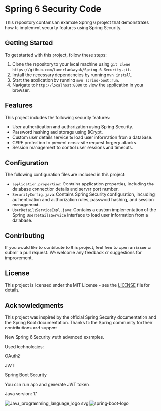 # Spring 6 Security Code

This repository contains an example Spring 6 project that demonstrates how to implement security features using Spring Security.

## Getting Started

To get started with this project, follow these steps:

1. Clone the repository to your local machine using `git clone https://github.com/tamerlankayak/Spring-6-Security.git`.
2. Install the necessary dependencies by running `mvn install`.
3. Start the application by running `mvn spring-boot:run`.
4. Navigate to `http://localhost:8080` to view the application in your browser.

## Features

This project includes the following security features:

- User authentication and authorization using Spring Security.
- Password hashing and storage using BCrypt.
- Custom user details service to load user information from a database.
- CSRF protection to prevent cross-site request forgery attacks.
- Session management to control user sessions and timeouts.

## Configuration

The following configuration files are included in this project:

- `application.properties`: Contains application properties, including the database connection details and server port number.
- `SecurityConfig.java`: Contains Spring Security configuration, including authentication and authorization rules, password hashing, and session management.
- `UserDetailsServiceImpl.java`: Contains a custom implementation of the Spring `UserDetailsService` interface to load user information from a database.

## Contributing

If you would like to contribute to this project, feel free to open an issue or submit a pull request. We welcome any feedback or suggestions for improvement.

## License

This project is licensed under the MIT License - see the [LICENSE](LICENSE) file for details.

## Acknowledgments

This project was inspired by the official Spring Security documentation and the Spring Boot documentation. Thanks to the Spring community for their contributions and support.


New Spring 6 Security wuth advanced examples.

Used technologies:

OAuth2

JWT

Spring Boot Security

You can run app and generate JWT token.

Java version: 17

![Java_programming_language_logo svg](https://user-images.githubusercontent.com/29164777/227792056-ee3e20ca-0912-4292-bf5e-90a7b447231b.png)
![spring-boot-logo](https://user-images.githubusercontent.com/29164777/227792072-7a033134-4c34-4560-8277-a8a9278bd6ca.png)
